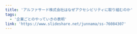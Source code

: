 ```yaml
---
title: 'アルファサード株式会社はなぜアクセシビリティに取り組むのか'
tags:
  - '企業ごとのやっていきの表明'
link: 'https://www.slideshare.net/junnama/ss-76084307'
---
```

